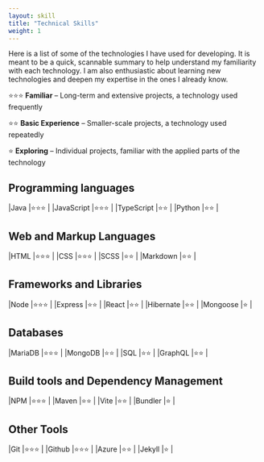 ```yaml
---
layout: skill
title: "Technical Skills"
weight: 1
---
```


Here is a list of some of the technologies I have used for developing. It is meant to be a quick, scannable summary to help understand my familiarity with each technology. I am also enthusiastic about learning new technologies and deepen my expertise in the ones I already know.

⭐⭐⭐ **Familiar** – Long-term and extensive projects, a technology used frequently

⭐⭐ **Basic Experience** – Smaller-scale projects, a technology used repeatedly

⭐ **Exploring** – Individual projects, familiar with the applied parts of the technology

## Programming languages

|Java           |⭐⭐⭐     |
|JavaScript     |⭐⭐⭐     |
|TypeScript     |⭐⭐       |
|Python         |⭐⭐       |

## Web and Markup Languages

|HTML           |⭐⭐⭐     |
|CSS            |⭐⭐⭐     |
|SCSS           |⭐⭐       |
|Markdown       |⭐⭐       |

## Frameworks and Libraries

|Node           |⭐⭐⭐     |
|Express        |⭐⭐       |
|React          |⭐⭐       |
|Hibernate      |⭐⭐       |
|Mongoose       |⭐         |

## Databases

|MariaDB        |⭐⭐⭐     |
|MongoDB        |⭐⭐       |
|SQL            |⭐⭐       |
|GraphQL        |⭐⭐       |

## Build tools and Dependency Management

|NPM            |⭐⭐⭐     |
|Maven          |⭐⭐       |
|Vite           |⭐⭐       |
|Bundler        |⭐         |

## Other Tools

|Git            |⭐⭐⭐     |
|Github         |⭐⭐⭐     |
|Azure          |⭐⭐       |
|Jekyll         |⭐         |
